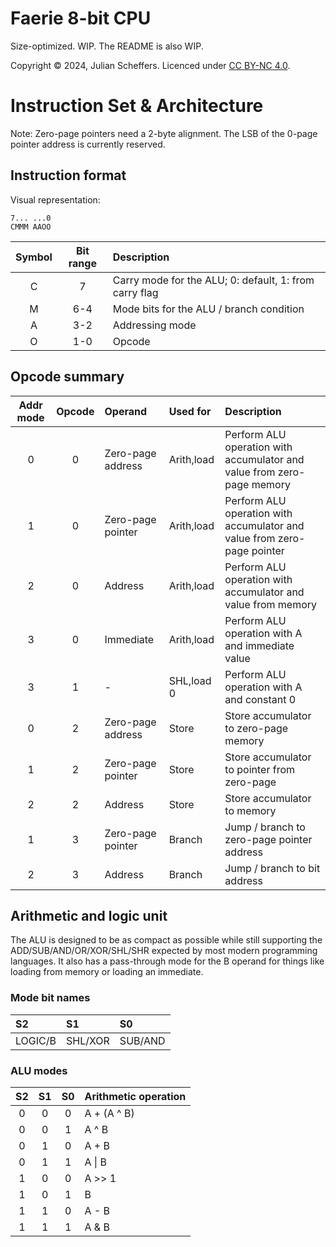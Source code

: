 
# Faerie 8-bit CPU
Size-optimized. WIP. The README is also WIP.

Copyright © 2024, Julian Scheffers. Licenced under [CC BY-NC 4.0](https://creativecommons.org/licenses/by-nc/4.0/).

# Instruction Set & Architecture
Note: Zero-page pointers need a 2-byte alignment. The LSB of the 0-page pointer address is currently reserved.

## Instruction format

Visual representation:
```
7... ...0
CMMM AAOO
```

| Symbol | Bit range | Description
| :----: | :-------: | :----------
|   C    |     7     | Carry mode for the ALU; 0: default, 1: from carry flag
|   M    |    6-4    | Mode bits for the ALU / branch condition
|   A    |    3-2    | Addressing mode
|   O    |    1-0    | Opcode

## Opcode summary
| Addr mode | Opcode | Operand           | Used for   | Description
| :-------: | :----: | :---------------- | :--------- | :----------
|     0     |    0   | Zero-page address | Arith,load | Perform ALU operation with accumulator and value from zero-page memory
|     1     |    0   | Zero-page pointer | Arith,load | Perform ALU operation with accumulator and value from zero-page pointer
|     2     |    0   | Address           | Arith,load | Perform ALU operation with accumulator and value from memory
|     3     |    0   | Immediate         | Arith,load | Perform ALU operation with A and immediate value
|     3     |    1   | -                 | SHL,load 0 | Perform ALU operation with A and constant 0
|     0     |    2   | Zero-page address | Store      | Store accumulator to zero-page memory
|     1     |    2   | Zero-page pointer | Store      | Store accumulator to pointer from zero-page
|     2     |    2   | Address           | Store      | Store accumulator to memory
|     1     |    3   | Zero-page pointer | Branch     | Jump / branch to zero-page pointer address
|     2     |    3   | Address           | Branch     | Jump / branch to bit address

## Arithmetic and logic unit
The ALU is designed to be as compact as possible while still supporting the ADD/SUB/AND/OR/XOR/SHL/SHR expected by most modern programming languages. It also has a pass-through mode for the B operand for things like loading from memory or loading an immediate.

### Mode bit names
| S2      | S1      | S0
| :------ | :------ | :------
| LOGIC/B | SHL/XOR | SUB/AND

### ALU modes
| S2  | S1  | S0  | Arithmetic operation
| :-: | :-: | :-: | :-------------------
|  0  |  0  |  0  | A + (A ^ B)
|  0  |  0  |  1  | A ^ B
|  0  |  1  |  0  | A + B
|  0  |  1  |  1  | A \| B
|  1  |  0  |  0  | A >> 1
|  1  |  0  |  1  | B
|  1  |  1  |  0  | A - B
|  1  |  1  |  1  | A & B
